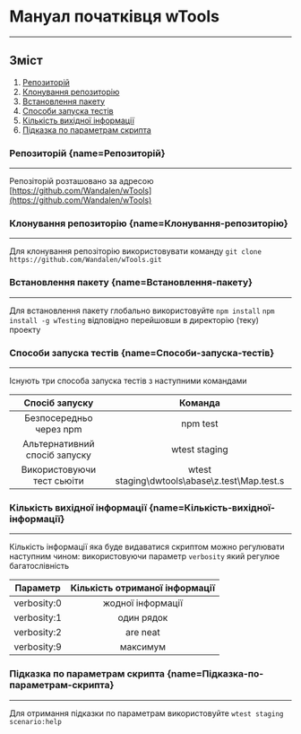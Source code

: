 #  Мануал початківця wTools
***
## Зміст
1. [Репозиторій](#Репозиторій)
2. [Клонування репозиторію](#Клонування-репозиторію)
3. [Встановлення пакету](#Встановлення-пакету)
4. [Способи запуска тестів](#Способи-запуска-тестів)
5. [Кількість вихідної інформації](#Кількість-вихідної-інформації)
6. [Підказка по параметрам скрипта](#Підказка-по-параметрам-скрипта)

### Репозиторій [](#){name=Репозиторій}
***
Репозіторій розташовано за адресою  [https://github.com/Wandalen/wTools](https://github.com/Wandalen/wTools)

### Клонування репозиторію [](#){name=Клонування-репозиторію}
***
Для клонування репозіторію використовувати команду `git clone https://github.com/Wandalen/wTools.git`

### Встановлення пакету [](#){name=Встановлення-пакету}
***
Для встановлення пакету глобально використовуйте
`npm install`
`npm install -g wTesting`
відповідно перейшовши в директорію (теку) проекту
### Способи запуска тестів [](#){name=Способи-запуска-тестів}
***
 Існують три способа запуска тестів з наступними командами

| Спосіб запуску               | Команда                                       |
|:----------------------------:|:---------------------------------------------:|
| Безпосередньо через npm      | npm test                                      |
| Альтернативний спосіб запуску| wtest staging                                 |
| Використовуючи тест сьюіти   | wtest staging\dwtools\abase\z.test\Map.test.s |

### Кількість вихідної інформації [](#){name=Кількість-вихідної-інформації}
***

Кількість інформації яка буде видаватися скриптом можно регулювати наступним чином:
використовуючи параметр `verbosity` який регулюе багатослівність

| Параметр      | Кількість отриманої інформації |
|:-------------:|:------------------------------:|
| verbosity:0   | жодної інформації              |
| verbosity:1   | один рядок                     |
| verbosity:2   | are neat                       |
| verbosity:9   | максимум                       |

### Підказка по параметрам скрипта [](#){name=Підказка-по-параметрам-скрипта}
***
 Для отримання підказки по параметрам використовуйте 
 `wtest staging scenario:help`